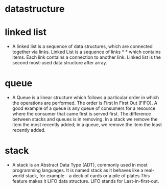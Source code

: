# datastructure
# linked list
* A linked list is a sequence of data structures, which are connected together via links. Linked List is a sequence of links * * which contains items. Each link contains a connection to another link. Linked list is the second most-used data structure after array.
# queue 
* A Queue is a linear structure which follows a particular order in which the operations are performed. The order is First In First Out (FIFO). A good example of a queue is any queue of consumers for a resource where the consumer that came first is served first. The difference between stacks and queues is in removing. In a stack we remove the item the most recently added; in a queue, we remove the item the least recently added.
# stack
* A stack is an Abstract Data Type (ADT), commonly used in most programming languages. It is named stack as it behaves like a real-world stack, for example – a deck of cards or a pile of plates.This feature makes it LIFO data structure. LIFO stands for Last-in-first-out.